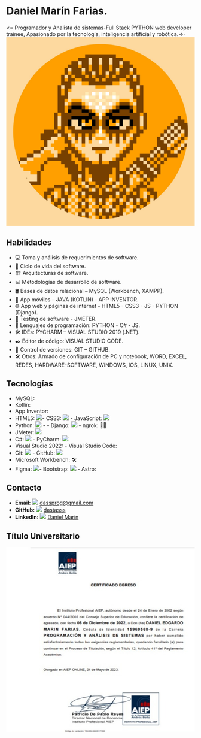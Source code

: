 # Daniel Marín Farias.
<= Programador y Analista de sistemas-Full Stack PYTHON web developer trainee, Apasionado por la tecnología, inteligencia artificial y 
   robótica.=>·
![Imagen de perfil](https://github.com/dastasss/dastasss/blob/main/github/assets/img/yo.jpeg)
## Habilidades
- 💻 Toma y análisis de requerimientos de software.
- 🔄 Ciclo de vida del software.
- 🏗️ Arquitecturas de software.
- 📊 Metodologías de desarrollo de software.
- 🛢️ Bases de datos relacional – MySQL (Workbench, XAMPP).
- 📱 App móviles – JAVA (KOTLIN) - APP INVENTOR.
- 🌐 App web y páginas de internet - HTML5 - CSS3 - JS - PYTHON (Django).
- 🧪 Testing de software - JMETER.
- 🐍 Lenguajes de programación: PYTHON - C# - JS.
- 🛠️ IDEs: PYCHARM – VISUAL STUDIO 2019 (.NET).
- ✒️ Editor de código: VISUAL STUDIO CODE.
- 🔄 Control de versiones: GIT – GITHUB.
- 🛠️ Otros: Armado de configuración de PC y notebook, WORD, EXCEL, REDES, HARDWARE-SOFTWARE, WINDOWS, IOS, LINUX, UNIX.

## Tecnologías

- MySQL:
-  Kotlin:
- App Inventor:
-  HTML5: <img src="https://img.icons8.com/color/48/000000/html-5.png"/>- CSS3: <img src="https://img.icons8.com/color/48/000000/css3.png"/> - JavaScript: <img src="https://img.icons8.com/color/48/000000/javascript.png"/>
- Python: <img src="https://img.icons8.com/color/48/000000/python.png"/> - - Django: <img src="https://img.icons8.com/color/48/000000/django.png"/> - ngrok: 🚀🔗
- JMeter: <img src="https://img.icons8.com/plasticine/48/000000/test-tube.png"/> <!-- Ejemplo de ícono genérico -->
- C#: <img src="https://img.icons8.com/color/48/000000/c-sharp-logo.png"/> - PyCharm: <img src="https://img.icons8.com/color/48/000000/pycharm.png"/>
- Visual Studio 2022: - Visual Studio Code:
- Git: <img src="https://img.icons8.com/color/48/000000/git.png"/> - GitHub: <img src="https://img.icons8.com/color/48/000000/github--v1.png"/>
- Microsoft Workbench: 🛠️
-  Figma: <img src="https://img.icons8.com/color/48/000000/figma.png"/>- Bootstrap: <img src="https://img.icons8.com/color/48/000000/bootstrap.png"/> - Astro:


## Contacto

- **Email:** <img src="https://img.icons8.com/color/48/000000/email.png"/> dassprog@gmail.com
- **GitHub:** <img src="https://img.icons8.com/ios/48/000000/github.png"/> [dastasss](https://github.com/dastasss)
- **LinkedIn:** <img src="https://img.icons8.com/ios/48/000000/linkedin.png"/> [Daniel Marín](https://www.linkedin.com/in/daniel-marin-6bbb00156/)


## Título Universitario

![Título Universitario](https://github.com/dastasss/dastasss/blob/main/github/assets/img/certificado.jpg)

